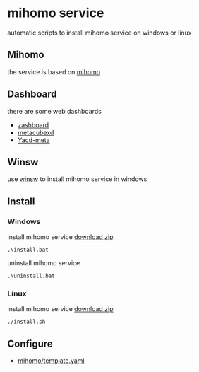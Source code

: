 # mihomo service
automatic scripts to install mihomo service on windows or linux

## Mihomo
the service is based on [mihomo](https://github.com/MetaCubeX/mihomo)

## Dashboard
there are some web dashboards
- [zashboard](https://github.com/Zephyruso/zashboard)
- [metacubexd](https://github.com/MetaCubeX/metacubexd)
- [Yacd-meta](https://github.com/MetaCubeX/Yacd-meta)

## Winsw
use [winsw](https://github.com/winsw/winsw) to install mihomo service in windows

## Install

### Windows

install mihomo service [download zip](https://github.com/heal2017/mihomo/releases/download/latest/mihomo-windows-amd64.zip)

```shell
.\install.bat
```

uninstall mihomo service
```shell
.\uninstall.bat
```

### Linux

install mihomo service [download zip](https://github.com/heal2017/mihomo/releases/download/latest/mihomo-linux-amd64.zip)

```shell
./install.sh
```

## Configure

- [mihomo/template.yaml](https://github.com/heal2017/mihomo/mihomo/template.yaml)

